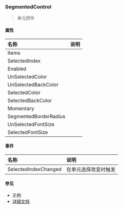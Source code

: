 ### SegmentedControl
> 单元控件

#### 属性
| 名称 | 说明 |
|:---|:---|
| Items |  |
| SelectedIndex |  |
| Enabled |  |
| UnSelectedColor |  |
| UnSelectedBackColor |  |
| SelectedColor |  |
| SelectedBackColor |  |
| Momentary |  |
| SegmentedBorderRadius |  |
| UnSelectedFontSize |  |
| SelectedFontSize |  |

#### 事件
| 名称 | 说明 |
|:---|:---|
| SelectedIndexChanged | 在单元选择改变时触发 |

#### 参见
* 示例
* [详细文档](https://www.smobiler.com/Help/html/T_Smobiler_Core_Controls_SegmentedControl.htm)